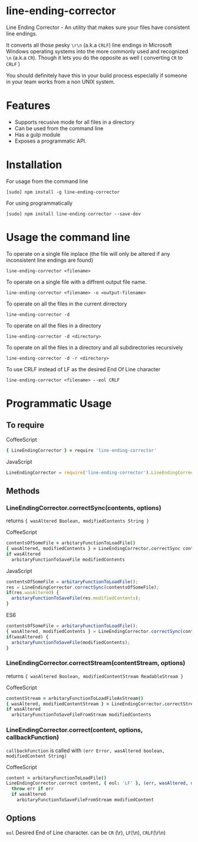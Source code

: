 # line-ending-corrector
Line Ending Corrector - An utility that makes sure your files have consistent line endings.

It converts all those pesky `\r\n` (a.k.a `CRLF`) line endings in Microsoft Windows operating systems into the more commonly used and recognized `\n` (a.k.a `CR`). Though it lets you do the opposite as well ( converting `CR` to `CRLF` )

You should definitely have this in your build process especially if someone in your team works from a non UNIX system.

# Features

* Supports recusive mode for all files in a directory
* Can be used from the command line
* Has a gulp module
* Exposes a programmatic API.

# Installation

For usage from the command line

    [sudo] npm install -g line-ending-corrector

For using programmatically

    [sudo] npm install line-ending-corrector --save-dev
    
# Usage the command line

To operate on a single file inplace (the file will only be altered if any inconsistent line endings are found)

    line-ending-corrector <filename>


To operate on a single file with a diffrent output file name.

    line-ending-corrector <filename> -o <output-filename>

To operate on all the files in the current dirrectory

    line-ending-corrector -d
    
To operate on all the files in a directory

    line-ending-corrector -d <directory>

To operate on all the files in a directory and all subdirectories recursively

    line-ending-corrector -d -r <directory>
    
To use CRLF instead of LF as the desired End Of Line character

    line-ending-corrector <filename> --eol CRLF


    
# Programmatic Usage

## To require

CoffeeScript
```CoffeeScript
{ LineEndingCorrector } = require 'line-ending-corrector'
```

JavaScript
```JavaScript
LineEndingCorrector = require('line-ending-corrector').LineEndingCorrector
```

## Methods

### LineEndingCorrector.correctSync(contents, options)
returns `{ wasAltered Boolean, modifiedContents String }`

CoffeeScript
```CoffeeScript
contentsOfSomeFile = arbitaryFunctionToLoadFile()
{ wasAltered, modifiedContents } = LineEndingCorrector.correctSync contentsOfSomeFile
if wasAltered
  arbitaryFunctionToSaveFile modifiedContents
```

JavaScript
```JavaScript
contentsOfSomeFile = arbitaryFunctionToLoadFile();
res = LineEndingCorrector.correctSync(contentsOfSomeFile);
if(res.wasAltered) {
  arbitaryFunctionToSaveFile(res.modifiedContents);
}
```

ES6
```JavaScript
contentsOfSomeFile = arbitaryFunctionToLoadFile();
{ wasAltered, modifiedContents } = LineEndingCorrector.correctSync(contentsOfSomeFile);
if(wasAltered) {
  arbitaryFunctionToSaveFile(modifiedContents);
}
```

### LineEndingCorrector.correctStream(contentStream, options)
returns `{ wasAltered Boolean, modifiedContentStream ReadableStream }`

CoffeeScript
```CoffeeScript
contentStream = arbitaryFunctionToLoadFileAsStream()
{ wasAltered, modifiedContentStream } = LineEndingCorrector.correctStream contentStream
if wasAltered
  arbitaryFunctionToSaveFileFromStream modifiedContents
```


### LineEndingCorrector.correct(content, options, callbackFunction)
`callbackFunction` is called with `(err Error, wasAltered boolean, modifiedContent String)`

CoffeeScript
```CoffeeScript
content = arbitaryFunctionToLoadFile()
LineEndingCorrector.correct content, { eol: 'LF' }, (err, wasAltered, modifiedContent)=>
  throw err if err
  if wasAltered
    arbitaryFunctionToSaveFileFromStream modifiedContent
```

## Options

`eol`
Desired End of Line character. can be `CR` (\r), `LF`(\n), `CRLF`(\r\n)






